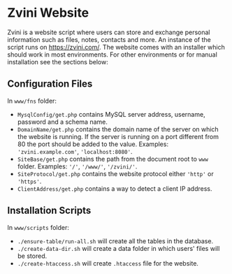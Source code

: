 Zvini Website
=============

Zvini is a website script where users can store and exchange
personal information such as files, notes, contacts and more.
An instance of the script runs on https://zvini.com/.
The website comes with an installer which should work in most environments.
For other environments or for manual installation see the sections below:

Configuration Files
-------------------
In `www/fns` folder:

* `MysqlConfig/get.php` contains MySQL server address,
username, password and a schema name.
* `DomainName/get.php` contains the domain name of the server on which
the website is running. If the server is running on a port different
from 80 the port should be added to the value. Examples:
`'zvini.example.com'`, `'localhost:8080'`.
* `SiteBase/get.php` contains the path from the document
root to `www` folder. Examples: `'/'`, `'/www/'`, `'/zvini/'`.
* `SiteProtocol/get.php` contains the website
protocol either `'http'` or `'https'`.
* `ClientAddress/get.php` contains a way to detect a client IP address.

Installation Scripts
--------------------
In `www/scripts` folder:
* `./ensure-table/run-all.sh` will create all the tables in the database.
* `./create-data-dir.sh` will create a data folder
in which users' files will be stored.
* `./create-htaccess.sh` will create `.htaccess` file for the website.
